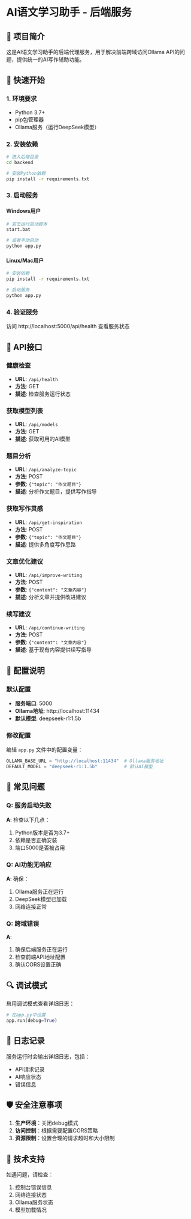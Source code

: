 # AI语文学习助手 - 后端服务

## 📖 项目简介

这是AI语文学习助手的后端代理服务，用于解决前端跨域访问Ollama API的问题，提供统一的AI写作辅助功能。

## 🚀 快速开始

### 1. 环境要求

- Python 3.7+
- pip包管理器
- Ollama服务（运行DeepSeek模型）

### 2. 安装依赖

```bash
# 进入后端目录
cd backend

# 安装Python依赖
pip install -r requirements.txt
```

### 3. 启动服务

#### Windows用户
```bash
# 双击运行启动脚本
start.bat

# 或者手动启动
python app.py
```

#### Linux/Mac用户
```bash
# 安装依赖
pip install -r requirements.txt

# 启动服务
python app.py
```

### 4. 验证服务

访问 http://localhost:5000/api/health 查看服务状态

## 📡 API接口

### 健康检查
- **URL**: `/api/health`
- **方法**: GET
- **描述**: 检查服务运行状态

### 获取模型列表
- **URL**: `/api/models`
- **方法**: GET
- **描述**: 获取可用的AI模型

### 题目分析
- **URL**: `/api/analyze-topic`
- **方法**: POST
- **参数**: `{"topic": "作文题目"}`
- **描述**: 分析作文题目，提供写作指导

### 获取写作灵感
- **URL**: `/api/get-inspiration`
- **方法**: POST
- **参数**: `{"topic": "作文题目"}`
- **描述**: 提供多角度写作思路

### 文章优化建议
- **URL**: `/api/improve-writing`
- **方法**: POST
- **参数**: `{"content": "文章内容"}`
- **描述**: 分析文章并提供改进建议

### 续写建议
- **URL**: `/api/continue-writing`
- **方法**: POST
- **参数**: `{"content": "文章内容"}`
- **描述**: 基于现有内容提供续写指导

## 🔧 配置说明

### 默认配置
- **服务端口**: 5000
- **Ollama地址**: http://localhost:11434
- **默认模型**: deepseek-r1:1.5b

### 修改配置
编辑 `app.py` 文件中的配置变量：

```python
OLLAMA_BASE_URL = "http://localhost:11434"  # Ollama服务地址
DEFAULT_MODEL = "deepseek-r1:1.5b"          # 默认AI模型
```

## 🐛 常见问题

### Q: 服务启动失败
**A**: 检查以下几点：
1. Python版本是否为3.7+
2. 依赖是否正确安装
3. 端口5000是否被占用

### Q: AI功能无响应
**A**: 确保：
1. Ollama服务正在运行
2. DeepSeek模型已加载
3. 网络连接正常

### Q: 跨域错误
**A**: 
1. 确保后端服务正在运行
2. 检查前端API地址配置
3. 确认CORS设置正确

## 🔍 调试模式

启用调试模式查看详细日志：

```python
# 在app.py中设置
app.run(debug=True)
```

## 📝 日志记录

服务运行时会输出详细日志，包括：
- API请求记录
- AI响应状态
- 错误信息

## 🛡️ 安全注意事项

1. **生产环境**：关闭debug模式
2. **访问控制**：根据需要配置CORS策略
3. **资源限制**：设置合理的请求超时和大小限制

## 🤝 技术支持

如遇问题，请检查：
1. 控制台错误信息
2. 网络连接状态
3. Ollama服务状态
4. 模型加载情况